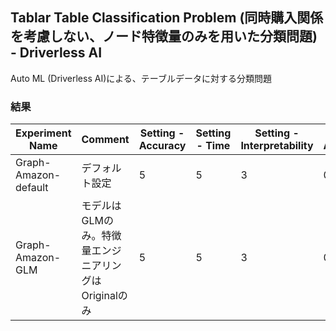 ## Tablar Table Classification Problem (同時購入関係を考慮しない、ノード特徴量のみを用いた分類問題) - Driverless AI

Auto ML (Driverless AI)による、テーブルデータに対する分類問題

### 結果
| Experiment Name      | Comment                                              | Setting - Accuracy | Setting - Time | Setting - Interpretability | Val - Accuracy | Test - Accuracy | Run Time |
|----------------------|------------------------------------------------------|--------------------|----------------|----------------------------|----------------|-----------------|----------|
| Graph-Amazon-default | デフォルト設定                                       | 5                  | 5              | 3                          | 0.8706         | 0.87477         | 0:16:20  |
| Graph-Amazon-GLM     | モデルはGLMのみ。特徴量エンジニアリングはOriginalのみ | 5                  | 5              | 3                          | 0.8236         | 0.85645         | 0:11:28  |


